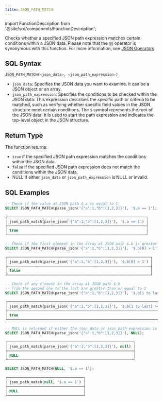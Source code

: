 ```yaml
---
title: JSON_PATH_MATCH
---
```

import FunctionDescription from '@site/src/components/FunctionDescription';

<FunctionDescription description="Introduced or updated: v1.2.241"/>

Checks whether a specified JSON path expression matches certain conditions within a JSON data. Please note that the `@@` operator is synonymous with this function. For more information, see [JSON Operators](../../10-sql-commands/30-query-operators/index.md).

## SQL Syntax

```sql
JSON_PATH_MATCH(<json_data>, <json_path_expression>)
```

- `json_data`: Specifies the JSON data you want to examine. It can be a JSON object or an array.
- `json_path_expression`: Specifies the conditions to be checked within the JSON data. This expression describes the specific path or criteria to be matched, such as verifying whether specific field values in the JSON structure meet certain conditions. The `$` symbol represents the root of the JSON data. It is used to start the path expression and indicates the top-level object in the JSON structure.

## Return Type

The function returns:

- `true` if the specified JSON path expression matches the conditions within the JSON data.
- `false` if the specified JSON path expression does not match the conditions within the JSON data.
- NULL if either `json_data` or `json_path_expression` is NULL or invalid.

## SQL Examples

```sql
-- Check if the value at JSON path $.a is equal to 1
SELECT JSON_PATH_MATCH(parse_json('{"a":1,"b":[1,2,3]}'), '$.a == 1');

┌────────────────────────────────────────────────────────────────┐
│ json_path_match(parse_json('{"a":1,"b":[1,2,3]}'), '$.a == 1') │
├────────────────────────────────────────────────────────────────┤
│ true                                                           │
└────────────────────────────────────────────────────────────────┘

-- Check if the first element in the array at JSON path $.b is greater than 1
SELECT JSON_PATH_MATCH(parse_json('{"a":1,"b":[1,2,3]}'), '$.b[0] > 1');

┌──────────────────────────────────────────────────────────────────┐
│ json_path_match(parse_json('{"a":1,"b":[1,2,3]}'), '$.b[0] > 1') │
├──────────────────────────────────────────────────────────────────┤
│ false                                                            │
└──────────────────────────────────────────────────────────────────┘

-- Check if any element in the array at JSON path $.b
-- from the second one to the last are greater than or equal to 2
SELECT JSON_PATH_MATCH(parse_json('{"a":1,"b":[1,2,3]}'), '$.b[1 to last] >= 2');

┌───────────────────────────────────────────────────────────────────────────┐
│ json_path_match(parse_json('{"a":1,"b":[1,2,3]}'), '$.b[1 to last] >= 2') │
├───────────────────────────────────────────────────────────────────────────┤
│ true                                                                      │
└───────────────────────────────────────────────────────────────────────────┘

-- NULL is returned if either the json_data or json_path_expression is NULL or invalid.
SELECT JSON_PATH_MATCH(parse_json('{"a":1,"b":[1,2,3]}'), NULL);

┌──────────────────────────────────────────────────────────┐
│ json_path_match(parse_json('{"a":1,"b":[1,2,3]}'), null) │
├──────────────────────────────────────────────────────────┤
│ NULL                                                     │
└──────────────────────────────────────────────────────────┘

SELECT JSON_PATH_MATCH(NULL, '$.a == 1');

┌───────────────────────────────────┐
│ json_path_match(null, '$.a == 1') │
├───────────────────────────────────┤
│ NULL                              │
└───────────────────────────────────┘
```